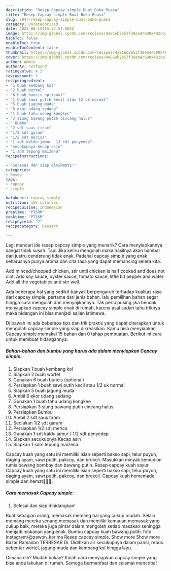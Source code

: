 ```yaml
---
description: "Resep Capcay simple Buat Buka Puasa"
title: "Resep Capcay simple Buat Buka Puasa"
slug: 2947-resep-capcay-simple-buat-buka-puasa
category: Uncategorized
date: 2022-08-15T15:37:57.604Z
image: https://img-global.cpcdn.com/recipes/4a81eb2e53f38ea4/680x482cq70/capcay-simple-foto-resep-utama.jpg
hideToc: false
enableToc: true
enableTocContent: false
thumbnail: https://img-global.cpcdn.com/recipes/4a81eb2e53f38ea4/680x482cq70/capcay-simple-foto-resep-utama.jpg
cover: https://img-global.cpcdn.com/recipes/4a81eb2e53f38ea4/680x482cq70/capcay-simple-foto-resep-utama.jpg
author: Admin
authorAv: notfound
ratingvalue: 4.2
reviewcount: 3
recipeingredient:
- "1 buah kembang kol"
- "2 buah wortel"
- "6 buah buncis optional"
- "1 buah sawi putih kecil atau 12 uk normal"
- "5 buah jagung muda"
- "6 ekor udang sedang"
- "1 buah tahu udang kongkee"
- "3 siung bawang putih cincang halus"
- " Bumbu"
- "2 sdt saus tiram"
- "1/2 sdt garam"
- "1/2 sdt merica"
- "1 sdt kaldu jamur  12 sdt penyedap"
- "secukupnya Kecap asin"
- "1 sdm tepung maizena"
recipeinstructions:

- "Selesai dan siap dinikmati!"
categories:
- Resep
tags:
- capcay
- simple

katakunci: capcay simple 
nutrition: 155 calories
recipecuisine: Indonesian
preptime: "PT39M"
cooktime: "PT35M"
recipeyield: "2"
recipecategory: Dessert

---
```



Lagi mencari ide resep capcay simple yang menarik? Cara menyiapkannya sangat tidak susah. Tapi Jika keliru mengolah maka hasilnya akan hambar dan justru cenderung tidak enak. Padahal capcay simple yang enak seharusnya punya aroma dan cita rasa yang dapat memancing selera kita.


Add minced/chopped chicken, stir until chicken is half cooked and does not clot. Add soy sauce, oyster sauce, tomato sauce, little bit pepper and water. Add all the vegetables and stir well.

Ada beberapa hal yang sedikit banyak berpengaruh terhadap kualitas rasa dari capcay simple, pertama dari jenis bahan, lalu pemilihan bahan segar hingga cara mengolah dan menyajikannya. Tak perlu pusing jika hendak menyiapkan capcay simple enak di rumah, karena asal sudah tahu triknya maka hidangan ini bisa menjadi sajian istimewa.


Di bawah ini ada beberapa tips dan trik praktis yang dapat diterapkan untuk mengolah capcay simple yang siap dikreasikan. Kamu bisa menyiapkan Capcay simple memakai 15 bahan dan 0 tahap pembuatan. Berikut ini cara untuk membuat hidangannya.

<!--inarticleads1-->

##### Bahan-bahan dan bumbu yang harus ada dalam menyiapkan Capcay simple:

1. Siapkan 1 buah kembang kol
1. Siapkan 2 buah wortel
1. Gunakan 6 buah buncis (optional)
1. Persiapkan 1 buah sawi putih kecil atau 1/2 uk normal
1. Siapkan 5 buah jagung muda
1. Ambil 6 ekor udang sedang
1. Gunakan 1 buah tahu udang kongkee
1. Persiapkan 3 siung bawang putih cincang halus
1. Persiapkan  Bumbu
1. Ambil 2 sdt saus tiram
1. Sediakan 1/2 sdt garam
1. Persiapkan 1/2 sdt merica
1. Gunakan 1 sdt kaldu jamur / 1/2 sdt penyedap
1. Siapkan secukupnya Kecap asin
1. Siapkan 1 sdm tepung maizena


Capcay kuah yang satu ini memiliki isian seperti bakso sapi, telur puyuh, daging ayam, sawi putih, pakcoy, dan brokoli. Masukkan minyak kemudian tumis bawang bombay dan bawang putih. Resep capcay kuah sayur Capcay kuah yang satu ini memiliki isian seperti bakso sapi, telur puyuh, daging ayam, sawi putih, pakcoy, dan brokoli. Capcay kuah homemade simple dan hemat👩‍🍳😂. 

<!--inarticleads2-->

##### Cara memasak Capcay simple:


1. Selesai dan siap dihidangkan!

Buat sebagian orang, memasak memang hal yang cukup mudah. Selain memang mereka senang memasak dan memiliki kemauan memasak yang cukup baik, mereka juga pintar dalam mengolah setiap masakan sehingga menjadi makanan yang enak. Bumbu capcay kuah bawang putih. foto: Instagram/@pawon_karima Resep capcay simple. Show more Show more Bazar Ramadan TERBESAR Di. Didihkan air secukupnya dalam panci, rebus sebentar wortel, jagung muda dan kembang kol hingga layu. 

Gimana nih? Mudah bukan? Itulah cara menyiapkan capcay simple yang bisa anda lakukan di rumah. Semoga bermanfaat dan selamat mencoba!
